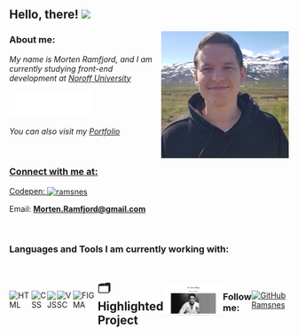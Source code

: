 <h2> Hello, there! <img src="#" width="50"></h2>
<img align='right' src="morten-farger-2.jpeg" width="230">

### About me:

<p><em>My name is Morten Ramfjord, and I am currently studying front-end development at <a href="http://www.noroff.com">Noroff University</a></em></p>
<img src="noroff-logo.png" width="150"></a>
<p><em>You can also visit my <a href="https://shimmering-lollipop-8d3dfa.netlify.app/">Portfolio</p></em>

<br>

### Connect with me at:

<p align="left">Codepen:
<a href="https://codepen.io/ramsnes" target="blank"><img align="center" src="https://raw.githubusercontent.com/rahuldkjain/github-profile-readme-generator/master/src/images/icons/Social/codepen.svg" alt="ramsnes" height="30" width="40" /></a>
</p>

Email: **Morten.Ramfjord@gmail.com**

<br>

### Languages and Tools I am currently working with:

<div style="display: flex; align-items: center;">
    <img src="https://img.shields.io/badge/HTML5-E34F26?style=for-the-badge&logo=html5&logoColor=white" alt="HTML" />
    <img src="https://img.shields.io/badge/CSS3-1572B6?style=for-the-badge&logo=css3&logoColor=white" alt="CSS" />
    <img src="https://img.shields.io/badge/JavaScript-323330?style=for-the-badge&logo=javascript&logoColor=F7DF1E" alt="JS" />
    <br>
    <img src="https://img.shields.io/badge/VSCode-0078D4?style=for-the-badge&logo=visual%20studio%20code&logoColor=white" alt="VSC" />
    <img src="https://img.shields.io/badge/Figma-F24E1E?style=for-the-badge&logo=figma&logoColor=white" alt="FIGMA" />

<br>

## 🗂️ Highlighted Project

<a href="https://github.com/Ramsnes/projectExam1Private">
  <img align="center" src="projExamLarge.jpeg" width="200" alt="exam Image" />
</a>

<br>

<h3>Follow me:</h3>

[![GitHub Ramsnes](https://img.shields.io/github/followers/ramsnes?label=follow&style=social)](https://github.com/Ramsnes)
